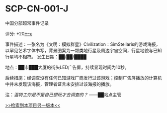 # SCP-CN-001-J
                        



    



中国分部超常事件记录


评分: +20<a shape='rect' title='&#25105;&#21916;&#27426;' href='javascript:;' onclick='WIKIDOT.modules.PageRateWidgetModule.listeners.rate(event, 1)'>+</a><a shape='rect' title='&#25105;&#19981;&#21916;&#27426;' href='javascript:;' onclick='WIKIDOT.modules.PageRateWidgetModule.listeners.rate(event, -1)'>&#8211;</a><a shape='rect' title='&#21462;&#28040;&#25105;&#30340;&#25237;&#31080;' href='javascript:;' onclick='WIKIDOT.modules.PageRateWidgetModule.listeners.cancelVote(event)'>x</a>

事件描述：一张名为《文明：模拟群星》Civilization：SimStellaris的游戏海报，以罕见艺术字体书写，背景图案为一颗类地行星及周边宇宙空间，行星地貌与已知行星均不相符。
发生日期：██/██/████

地点：██市███大厦的街头LED广告屏，持续显现时间为10秒。

后续措施：经调查没有任何已知游戏厂商发行过该游戏；控制广告屏播放的计算机中并未发现该海报，管理者证言未安排过该海报的播放。

注：*温特工你是不是自己想玩才去调查的？* ——██站点主管

[>>检索到本项目另一版本<<](//scp-wiki-cn.wikidot.comhttp://scp-wiki-cn.wikidot.com/scp-cn-001-j/offset/1)


    
    
    
    

                    